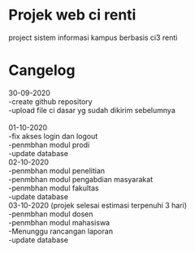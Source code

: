 # Projek web ci renti
project sistem informasi kampus berbasis ci3 renti

# Cangelog
30-09-2020<br/>
-create github repository<br/>
-upload file ci dasar yg sudah dikirim sebelumnya<br/><br/>
01-10-2020<br/>
-fix akses login dan logout<br/>
-penmbhan modul prodi<br/>
-update database<br/>
02-10-2020<br/>
-penmbhan modul penelitian<br/>
-penmbhan modul pengabdian masyarakat<br/>
-penmbhan modul fakultas<br/>
-update database<br/>
03-10-2020 (projek selesai estimasi terpenuhi 3 hari)<br/>
-penmbhan modul dosen<br/>
-penmbhan modul mahasiswa<br/>
-Menunggu rancangan laporan<br/>
-update database<br/>
